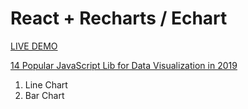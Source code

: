 # React + Recharts / Echart

[LIVE DEMO](https://ivywang122.github.io/react-chart-demo/)

[14 Popular JavaScript Lib for Data Visualization in 2019](https://www.monterail.com/blog/javascript-libraries-data-visualization)

1. Line Chart
2. Bar Chart